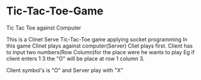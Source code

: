 # Tic-Tac-Toe-Game
Tic Tac Toe against Computer

This is a Clinet Serve Tic-Tac-Toe game applying socket programming 
In this game Clinet plays against computer(Server)
Cliet plays first.
Client has to input two numbers(Row Column)for the place were he wants to play
Eg if client enters 1 3 the "O" will be place at row 1 column 3.

Client symbol's is "O" and Server play with "X" 
